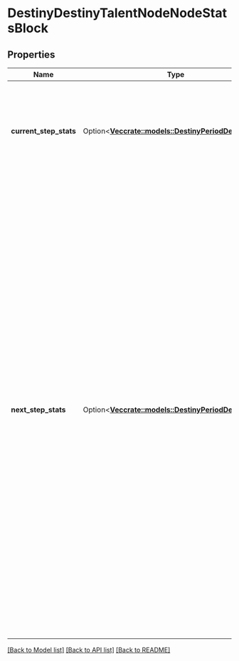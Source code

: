 # DestinyDestinyTalentNodeNodeStatsBlock

## Properties

Name | Type | Description | Notes
------------ | ------------- | ------------- | -------------
**current_step_stats** | Option<[**Vec<crate::models::DestinyPeriodDestinyStat>**](Destiny.DestinyStat.md)> | The stat benefits conferred when this talent node is activated for the current Step that is active on the node. | [optional]
**next_step_stats** | Option<[**Vec<crate::models::DestinyPeriodDestinyStat>**](Destiny.DestinyStat.md)> | This is a holdover from the old days of Destiny 1, when a node could be activated multiple times, conferring multiple steps worth of benefits: you would use this property to show what activating the \"next\" step on the node would provide vs. what the current step is providing. While Nodes are currently not being used this way, the underlying system for this functionality still exists. I hesitate to remove this property while the ability for designers to make such a talent grid still exists. Whether you want to show it is up to you. | [optional]

[[Back to Model list]](../README.md#documentation-for-models) [[Back to API list]](../README.md#documentation-for-api-endpoints) [[Back to README]](../README.md)


